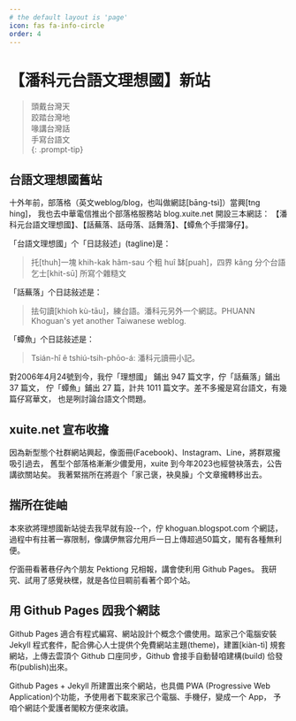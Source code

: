 ```yaml
---
# the default layout is 'page'
icon: fas fa-info-circle
order: 4
---
```


# 【潘科元台語文理想國】新站

> 頭戴台灣天  
> 跤踏台灣地  
> 喙講台灣話  
> 手寫台語文  
{: .prompt-tip}

## 台語文理想國舊站

十外年前，部落格（英文weblog/blog，也叫做網誌\[bāng-tsì\]）當興\[tng hing\]，
我也去中華電信推出个部落格服務站 blog.xuite.net 開設三本網誌：
【潘科元台語文理想國】、【話蕪落、話毋落、話舞落】、【蟫魚个手摺簿仔】。

「台語文理想國」个「日誌敍述」(tagline)是：  
> 托\[thuh\]一塊 khih-kak hâm-sau 个粗 huî 缽\[puah\]，四界 kâng 分个台語乞士\[khit-sū\] 所寫个雜糙文

「話蕪落」个日誌敍述是：  
> 抾句讀\[khioh kù-tāu\]，練台語。潘科元另外一个網誌。PHUANN Khoguan's yet another Taiwanese weblog.

「蟫魚」个日誌敍述是：  
> Tsián-hî ê tshiú-tsih-phōo-á: 潘科元讀冊小記。

對2006年4月24號到今，我佇「理想國」 鋪出 947 篇文字，佇「話蕪落」鋪出 37 篇文，
佇「蟫魚」鋪出 27 篇，計共 1011 篇文字。差不多攏是寫台語文，有幾篇仔寫華文，
也是咧討論台語文个問題。

## xuite.net 宣布收擔

因為新型態个社群網站興起，像面冊(Facebook)、Instagram、Line，將群眾攏吸引過去，
舊型个部落格漸漸少儂愛用，xuite 到今年2023也經營袂落去，公告講欲關站矣。
我著緊揣所在將遐个「家己褒，袂臭臊」个文章攏轉移出去。

## 揣所在徙岫

本來欲將理想國新站徙去我早就有設\-\-个，佇 khoguan.blogspot.com 个網誌，
過程中有拄著一寡限制，像講伊無容允用戶一日上傳超過50篇文，閣有各種無利便。

佇面冊看著巷仔內个朋友 Pektiong 兄相報，講會使利用 Github Pages。
我研究、試用了感覺袂䆀，就是各位目睭前看著个即个站。

## 用 Github Pages 囥我个網誌

Github Pages 適合有程式編寫、網站設計个概念个儂使用。踮家己个電腦安裝
Jekyll 程式套件，配合佛心人士提供个免費網站主題(theme)，建置\[kiàn-tì\]
規套網站，上傳去雲頂个 Github 口座同步，Github 會接手自動替咱建構(build)
佮發布(publish)出來。

Github Pages + Jekyll 所建置出來个網站，也具備 PWA (Progressive
Web Application)个功能，予使用者下載來家己个電腦、手機仔，變成一个 App，
予咱个網誌个愛護者閣較方便來收讀。

